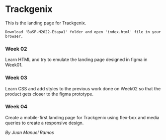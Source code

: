 # Trackgenix 
This is the landing page for Trackgenix.
```
Download 'BaSP-M2022-Etapa1' folder and open 'index.html' file in your browser.
```

### Week 02
Learn HTML and try to emulate the landing page designed in figma in Week01.

### Week 03
Learn CSS and add styles to the previous work done on Week02 so that the product gets closer to the figma prototype.

### Week 04
Create a mobile-first landing page for Trackgenix using flex-box and media queries to create a responsive design.

_By Juan Manuel Ramos_